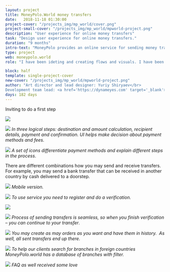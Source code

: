 ```yaml
---
layout: project
title: MoneyPolo.World money transfers
date:   2018-11-18 01:30:00
project-cover: "/projects_img/mp_world/cover.png"
project-small-cover: "/projects_img/mp_world/mpworld-project.png"
description: "User experience for online money transfers"
task: "Design user experience for online money transfers."
duration: "9 months"
intro-text: "MoneyPolo provides an online service for sending money transfers. I created user interface and user experience for sending money for the web and mobile."
type: project
web: moneypolo.world
role: "I have been ideting and creating flows and visuals. I have been presenting and took role in decison making. After flow has been fuly outlined I took role as a UI/UX designer. With final prototypes I helped development team to impliment designs in to code. I support develomenpet till the final lunch of the product."

block: half
template: single-project-cover
new-cover: "/projects_img/mp_world/mpworld-project.png"
author: "Art director and lead designer: Yuriy Shiryaev</br>
Development team lead: <a href='https://dynameyes.com' target='_blank'>Geronimo Matias</a>"
days: 182 days
---
```


Inviting to do a first step

<span class="p900 pshadow">![](/projects_img/mp_world/main.png)</span>


<span class="p900 pshadow">![](/projects_img/mp_world/all.png)</span>
<span class="p-center">*In three logical steps: destination and amount calculation, recipient details, payment and confirmation. UI helps make decision about payment methods and fees.*</span>

<span class="p400">![](/projects_img/w/financial-icons.png)</span>
<span class="p-center">*A set of icons differentiate payment methods and explain different steps in the process*.</span>

<span class="p-center">There are different combinations how you may send and receive transfers. For example, you may send a bank transfer that can be received in another country by cash delivered to a doorstep.</span>

<span class="p900">![](/projects_img/mp_world/mobil1.png)</span>
<span class="p-center">*Mobile version.*</span>

<span class="p900 pshadow">![](/projects_img/mp_world/reg.png)</span>
<span class="p-center">*To use service you need to register and do a verification.*</span>


<span class="p900 pshadow">![](/projects_img/mp_world/verif.png)</span>

<span class="p900 pshadow">![](/projects_img/mp_world/verif_final.png)</span>
<span class="p-center">*Process of sending transfers is seamless, so when you finish verification – you can continue to your transfer*.</span>

<span class="p900 pshadow">![](/projects_img/mp_world/history.png)</span>
<span class="p-center">*You may create as may orders as you want and have them in history.
​	As well, all sent transfers end up there.*</span>

<span class="p900 pshadow">![](/projects_img/mp_world/branches.png)</span>
<span class="p-center">*To help our clients search for branches in foreign countries MoneyPolo.world has a database of branches with filter.*</span>

<span class="p900 pshadow">![](/projects_img/mp_world/faq-b.png)</span>
<span class="p-center">*FAQ as well received some love*</span>




